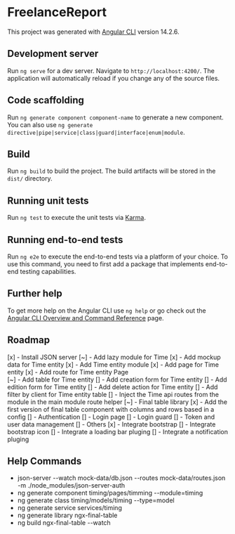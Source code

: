 # FreelanceReport

This project was generated with [Angular CLI](https://github.com/angular/angular-cli) version 14.2.6.

## Development server

Run `ng serve` for a dev server. Navigate to `http://localhost:4200/`. The application will automatically reload if you change any of the source files.

## Code scaffolding

Run `ng generate component component-name` to generate a new component. You can also use `ng generate directive|pipe|service|class|guard|interface|enum|module`.

## Build

Run `ng build` to build the project. The build artifacts will be stored in the `dist/` directory.

## Running unit tests

Run `ng test` to execute the unit tests via [Karma](https://karma-runner.github.io).

## Running end-to-end tests

Run `ng e2e` to execute the end-to-end tests via a platform of your choice. To use this command, you need to first add a package that implements end-to-end testing capabilities.

## Further help

To get more help on the Angular CLI use `ng help` or go check out the [Angular CLI Overview and Command Reference](https://angular.io/cli) page.



## Roadmap
[x] - Install JSON server
[~] - Add lazy module for Time
    [x] - Add mockup data for Time entity
    [x] - Add Time entity module
    [x] - Add page for Time entity
    [x] - Add route for Time entity Page    
    [~] - Add table for Time entity
    [] - Add creation form for Time entity
    [] - Add edition form for Time entity
    [] - Add delete action for Time entity
    [] - Add filter by client for Time entity table
    [] - Inject the Time api routes from the module in the main module route helper
[~] - Final table library
    [x] - Add the first version of final table component with columns and rows based in a config
[] - Authentication
    [] - Login page
    [] - Login guard
    [] - Token and user data management
[] - Others
    [x] - Integrate bootstrap
    [] - Integrate bootstrap icon
    [] - Integrate a loading bar pluging
    [] - Integrate a notification pluging



## Help Commands
- json-server --watch mock-data/db.json --routes mock-data/routes.json -m ./node_modules/json-server-auth
- ng generate component timing/pages/timming --module=timing
- ng generate class timing/models/timing --type=model
- ng generate service services/timing
- ng generate library ngx-final-table
- ng build ngx-final-table --watch